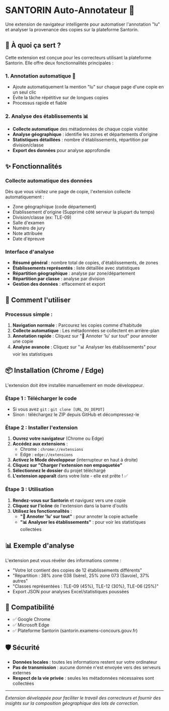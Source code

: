 # SANTORIN Auto-Annotateur 🤖

Une extension de navigateur intelligente pour automatiser l'annotation "lu" et analyser la provenance des copies sur la plateforme Santorin.

## 🎯 À quoi ça sert ?

Cette extension est conçue pour les correcteurs utilisant la plateforme Santorin. Elle offre deux fonctionnalités principales :

### 1. **Annotation automatique** 📝
- Ajoute automatiquement la mention "lu" sur chaque page d'une copie en un seul clic
- Évite la tâche répétitive sur de longues copies
- Processus rapide et fiable

### 2. **Analyse des établissements** 📊
- **Collecte automatique** des métadonnées de chaque copie visitée
- **Analyse géographique** : identifie les zones et départements d'origine
- **Statistiques détaillées** : nombre d'établissements, répartition par division/classe
- **Export des données** pour analyse approfondie

## ✨ Fonctionnalités

### Collecte automatique des données
Dès que vous visitez une page de copie, l'extension collecte automatiquement :
- Zone géographique (code département)
- Établissement d'origine (Supprimé côté serveur la plupart du temps)
- Division/classe (ex: TLE-09)
- Salle d'examen
- Numéro de jury
- Note attribuée
- Date d'épreuve

### Interface d'analyse
- **Résumé général** : nombre total de copies, d'établissements, de zones
- **Établissements représentés** : liste détaillée avec statistiques
- **Répartition géographique** : analyse par zone/département
- **Répartition par classe** : analyse par division
- **Gestion des données** : effacement et export

## 🚀 Comment l'utiliser

### Processus simple :
1. **Navigation normale** : Parcourez les copies comme d'habitude
2. **Collecte automatique** : Les métadonnées se collectent en arrière-plan
3. **Annotation rapide** : Cliquez sur "📝 Annoter 'lu' sur tout" pour annoter une copie
4. **Analyse avancée** : Cliquez sur "📊 Analyser les établissements" pour voir les statistiques

## 📦 Installation (Chrome / Edge)

L'extension doit être installée manuellement en mode développeur.

### Étape 1 : Télécharger le code

- Si vous avez `git` : `git clone [URL_DU_DEPOT]`
- Sinon : téléchargez le ZIP depuis GitHub et décompressez-le

### Étape 2 : Installer l'extension

1. **Ouvrez votre navigateur** (Chrome ou Edge)
2. **Accédez aux extensions** :
   - Chrome : `chrome://extensions`
   - Edge : `edge://extensions`
3. **Activez le Mode développeur** (interrupteur en haut à droite)
4. **Cliquez sur "Charger l'extension non empaquetée"**
5. **Sélectionnez le dossier** du projet téléchargé
6. **L'extension apparaît** dans votre liste - elle est prête ! ✅

### Étape 3 : Utilisation

1. **Rendez-vous sur Santorin** et naviguez vers une copie
2. **Cliquez sur l'icône** de l'extension dans la barre d'outils
3. **Utilisez les fonctionnalités** :
   - **"📝 Annoter 'lu' sur tout"** : pour annoter la copie actuelle
   - **"📊 Analyser les établissements"** : pour voir les statistiques collectées

## 📊 Exemple d'analyse

L'extension peut vous révéler des informations comme :
- "Votre lot contient des copies de 12 établissements différents"
- "Répartition : 38% zone 038 (Isère), 25% zone 073 (Savoie), 37% autres"
- "Classes représentées : TLE-09 (45%), TLE-12 (30%), TLE-06 (25%)"
- Export JSON pour analyses Excel/statistiques poussées

## 🔧 Compatibilité

- ✅ Google Chrome
- ✅ Microsoft Edge
- ✅ Plateforme Santorin (santorin.examens-concours.gouv.fr)

## 🛡️ Sécurité

- **Données locales** : toutes les informations restent sur votre ordinateur
- **Pas de transmission** : aucune donnée n'est envoyée vers des serveurs externes
- **Respect de la vie privée** : seules les métadonnées nécessaires sont collectées

---

*Extension développée pour faciliter le travail des correcteurs et fournir des insights sur la composition géographique des lots de correction.*
